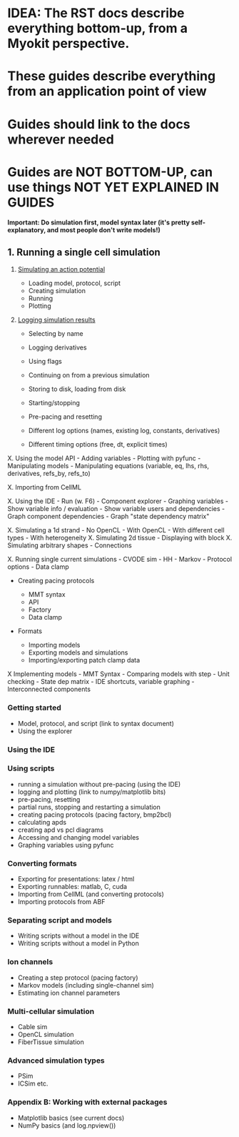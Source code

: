 # IDEA: The RST docs describe everything bottom-up, from a Myokit perspective.
# These guides describe everything from an application point of view
# Guides should link to the docs wherever needed

# Guides are NOT BOTTOM-UP, can use things NOT YET EXPLAINED IN GUIDES

**Important: Do simulation first, model syntax later (it's pretty self-explanatory, and most people don't write models!)**

## 1. Running a single cell simulation

1. [Simulating an action potential](./basics-simulating-an-action-potential.ipynb)
    - Loading model, protocol, script
    - Creating simulation
    - Running
    - Plotting


2. [Logging simulation results](basics-logging-simulation-results.ipynb)
    - Selecting by name
    - Logging derivatives
    - Using flags
    - Continuing on from a previous simulation
    - Storing to disk, loading from disk
    
    
    
    

    - Starting/stopping
    - Pre-pacing and resetting
    - Different log options (names, existing log, constants, derivatives)
    - Different timing options (free, dt, explicit times)

X. Using the model API
    - Adding variables
    - Plotting with pyfunc
    - Manipulating models
    - Manipulating equations (variable, eq, lhs, rhs, derivatives, refs_by, refs_to)

X. Importing from CellML

X. Using the IDE
    - Run (w. F6)
    - Component explorer
    - Graphing variables
    - Show variable info / evaluation
    - Show variable users and dependencies
    - Graph component dependencies
    - Graph "state dependency matrix"


X. Simulating a 1d strand
    - No OpenCL
    - With OpenCL
    - With different cell types
    - With heterogeneity
X. Simulating 2d tissue
    - Displaying with block
X. Simulating arbitrary shapes
    - Connections

X. Running single current simulations
    - CVODE sim
    - HH
    - Markov
    - Protocol options
    - Data clamp


- Creating pacing protocols
    - MMT syntax
    - API
    - Factory
    - Data clamp

- Formats
    - Importing models
    - Exporting models and simulations
    - Importing/exporting patch clamp data


X Implementing models
    - MMT Syntax
    - Comparing models with step
    - Unit checking
    - State dep matrix
    - IDE shortcuts, variable graphing
    - Interconnected components





















### Getting started

- Model, protocol, and script (link to syntax document)
- Using the explorer

### Using the IDE

### Using scripts
- running a simulation without pre-pacing (using the IDE)
- logging and plotting (link to numpy/matplotlib bits)
- pre-pacing, resetting
- partial runs, stopping and restarting a simulation
- creating pacing protocols (pacing factory, bmp2bcl)
- calculating apds
- creating apd vs pcl diagrams
- Accessing and changing model variables
- Graphing variables using pyfunc

### Converting formats
- Exporting for presentations: latex / html
- Exporting runnables: matlab, C, cuda
- Importing from CellML (and converting protocols)
- Importing protocols from ABF

### Separating script and models
- Writing scripts without a model in the IDE
- Writing scripts without a model in Python

### Ion channels
- Creating a step protocol (pacing factory)
- Markov models (including single-channel sim)
- Estimating ion channel parameters

### Multi-cellular simulation
- Cable sim
- OpenCL simulation
- FiberTissue simulation

### Advanced simulation types
- PSim
- ICSim etc.


### Appendix B: Working with external packages
- Matplotlib basics (see current docs)
- NumPy basics (and log.npview())

